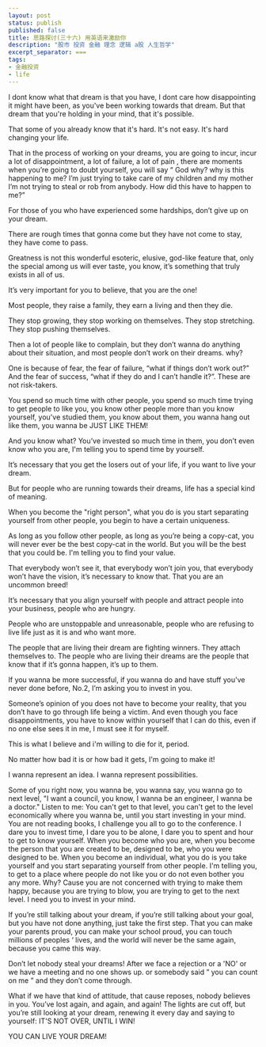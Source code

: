 ```yaml
---
layout: post
status: publish
published: false
title: 思路探讨(三十六) 用英语来激励你
description: "股市 投资 金融 理念 逻辑 a股 人生哲学"
excerpt_separator: ===
tags:
- 金融投资
- life
---
```



I dont know what that dream is that you have, I dont care how disappointing it might have been, as you've been working towards that dream. But that dream that you're holding in your mind, that it's possible.

That some of you already know that it's hard. It's not easy. It's hard changing your life.

That in the process of working on your dreams, you are going to incur, incur a lot of disappointment, a lot of failure, a lot of pain , there are moments when you’re going to doubt yourself, you will say “ God why? why is this happening to me? I’m just trying to take care of my children and my mother I’m not trying to steal or rob from anybody. How did this have to happen to me?”

For those of you who have experienced some hardships, don’t give up on your dream.

There are rough times that gonna come but they have not come to stay, they have come to pass.

Greatness is not this wonderful esoteric, elusive, god-like feature that, only the special among us will ever taste, you know, it’s something that truly exists in all of us.

It’s very important for you to believe, that you are the one!

Most people, they raise a family, they earn a living and then they die.

They stop growing, they stop working on themselves. They stop stretching. They stop pushing themselves.

Then a lot of people like to complain, but they don’t wanna do anything about their situation, and most people don’t work on their dreams. why?

One is because of fear, the fear of failure, “what if things don’t work out?” And the fear of success, “what if they do and I can’t handle it?”. These are not risk-takers.

You spend so much time with other people, you spend so much time trying to get people to like you, you know other people more than you know yourself, you've studied them, you know about them, you wanna hang out like them, you wanna be JUST LIKE THEM!

And you know what? You’ve invested so much time in them, you don’t even know who you are, I'm telling you to spend time by yourself.

It’s necessary that you get the losers out of your life, if you want to live your dream.

But for people who are running towards their dreams, life has a special kind of meaning.

When you become the "right person", what you do is you start separating yourself from other people, you begin to have a certain uniqueness.

As long as you follow other people, as long as you’re being a copy-cat, you will never ever be the best copy-cat in the world. But you will be the best that you could be. I'm telling you to find your value.

That everybody won’t see it, that everybody won’t join you, that everybody won’t have the vision, it’s necessary to know that. That you are an uncommon breed!

It’s necessary that you align yourself with people and attract people into your business, people who are hungry.

People who are unstoppable and unreasonable, people who are refusing to live life just as it is and who want more.

The people that are living their dream are fighting winners. They attach themselves to. The people who are living their dreams are the people that know that if it’s gonna happen, it’s up to them.

If you wanna be more successful, if you wanna do and have stuff you've never done before, No.2, I’m asking you to invest in you.

Someone’s opinion of you does not have to become your reality, that you don’t have to go through life being a victim. And even though you face disappointments, you have to know within yourself that I can do this, even if no one else sees it in me, I must see it for myself.

This is what I believe and i'm willing to die for it, period.

No matter how bad it is or how bad it gets, I'm going to make it!

I wanna represent an idea. I wanna represent possibilities.

Some of you right now, you wanna be, you wanna say, you wanna go to next level, "I want a council, you know, I wanna be an engineer, I wanna be a doctor." Listen to me: You can't get to that level, you can't get to the level economically where you wanna be, until you start investing in your mind. You are not reading books, I challenge you all to go to the conference. I dare you to invest time, I dare you to be alone, I dare you to spent and hour to get to know yourself. When you become who you are, when you become the person that you are created to be, designed to be, who you were designed to be. When you become an individual, what you do is you take yourself and you start separating yourself from other people. I'm telling you, to get to a place where people do not like you or do not even bother you any more. Why? Cause you are not concerned with trying to make them happy, because you are trying to blow, you are trying to get to the next level. I need you to invest in your mind.

If you’re still talking about your dream, if you’re still talking about your goal, but you have not done anything, just take the first step. That you can make your parents proud, you can make your school proud, you can touch millions of peoples ‘ lives, and the world will never be the same again, because you came this way.

Don’t let nobody steal your dreams! After we face a rejection or a 'NO' or we have a meeting and no one shows up. or somebody said ” you can count on me ” and they don’t come through.

What if we have that kind of attitude, that cause reposes, nobody believes in you. You’ve lost again, and again, and again! The lights are cut off, but you’re still looking at your dream, renewing it every day and saying to yourself: IT'S NOT OVER, UNTIL I WIN!

YOU CAN LIVE YOUR DREAM!


